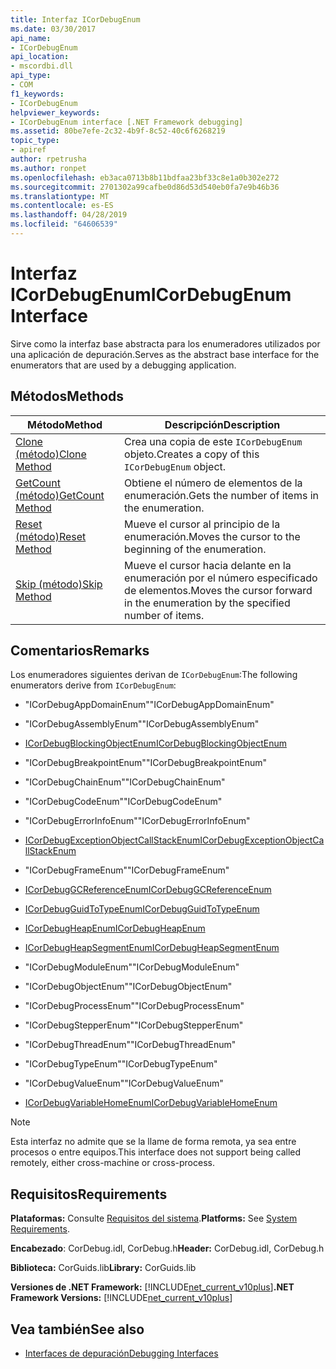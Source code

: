```yaml
---
title: Interfaz ICorDebugEnum
ms.date: 03/30/2017
api_name:
- ICorDebugEnum
api_location:
- mscordbi.dll
api_type:
- COM
f1_keywords:
- ICorDebugEnum
helpviewer_keywords:
- ICorDebugEnum interface [.NET Framework debugging]
ms.assetid: 80be7efe-2c32-4b9f-8c52-40c6f6268219
topic_type:
- apiref
author: rpetrusha
ms.author: ronpet
ms.openlocfilehash: eb3aca0713b8b11bdfaa23bf33c8e1a0b302e272
ms.sourcegitcommit: 2701302a99cafbe0d86d53d540eb0fa7e9b46b36
ms.translationtype: MT
ms.contentlocale: es-ES
ms.lasthandoff: 04/28/2019
ms.locfileid: "64606539"
---
```

# <a name="icordebugenum-interface"></a><span data-ttu-id="f21de-102">Interfaz ICorDebugEnum</span><span class="sxs-lookup"><span data-stu-id="f21de-102">ICorDebugEnum Interface</span></span>

<span data-ttu-id="f21de-103">Sirve como la interfaz base abstracta para los enumeradores utilizados por una aplicación de depuración.</span><span class="sxs-lookup"><span data-stu-id="f21de-103">Serves as the abstract base interface for the enumerators that are used by a debugging application.</span></span>  
  
## <a name="methods"></a><span data-ttu-id="f21de-104">Métodos</span><span class="sxs-lookup"><span data-stu-id="f21de-104">Methods</span></span>  
  
|<span data-ttu-id="f21de-105">Método</span><span class="sxs-lookup"><span data-stu-id="f21de-105">Method</span></span>|<span data-ttu-id="f21de-106">Descripción</span><span class="sxs-lookup"><span data-stu-id="f21de-106">Description</span></span>|  
|------------|-----------------|  
|[<span data-ttu-id="f21de-107">Clone (método)</span><span class="sxs-lookup"><span data-stu-id="f21de-107">Clone Method</span></span>](../../../../docs/framework/unmanaged-api/debugging/icordebugenum-clone-method.md)|<span data-ttu-id="f21de-108">Crea una copia de este `ICorDebugEnum` objeto.</span><span class="sxs-lookup"><span data-stu-id="f21de-108">Creates a copy of this `ICorDebugEnum` object.</span></span>|  
|[<span data-ttu-id="f21de-109">GetCount (método)</span><span class="sxs-lookup"><span data-stu-id="f21de-109">GetCount Method</span></span>](../../../../docs/framework/unmanaged-api/debugging/icordebugenum-getcount-method.md)|<span data-ttu-id="f21de-110">Obtiene el número de elementos de la enumeración.</span><span class="sxs-lookup"><span data-stu-id="f21de-110">Gets the number of items in the enumeration.</span></span>|  
|[<span data-ttu-id="f21de-111">Reset (método)</span><span class="sxs-lookup"><span data-stu-id="f21de-111">Reset Method</span></span>](../../../../docs/framework/unmanaged-api/debugging/icordebugenum-reset-method.md)|<span data-ttu-id="f21de-112">Mueve el cursor al principio de la enumeración.</span><span class="sxs-lookup"><span data-stu-id="f21de-112">Moves the cursor to the beginning of the enumeration.</span></span>|  
|[<span data-ttu-id="f21de-113">Skip (método)</span><span class="sxs-lookup"><span data-stu-id="f21de-113">Skip Method</span></span>](../../../../docs/framework/unmanaged-api/debugging/icordebugenum-skip-method.md)|<span data-ttu-id="f21de-114">Mueve el cursor hacia delante en la enumeración por el número especificado de elementos.</span><span class="sxs-lookup"><span data-stu-id="f21de-114">Moves the cursor forward in the enumeration by the specified number of items.</span></span>|  
  
## <a name="remarks"></a><span data-ttu-id="f21de-115">Comentarios</span><span class="sxs-lookup"><span data-stu-id="f21de-115">Remarks</span></span>  
 <span data-ttu-id="f21de-116">Los enumeradores siguientes derivan de `ICorDebugEnum`:</span><span class="sxs-lookup"><span data-stu-id="f21de-116">The following enumerators derive from `ICorDebugEnum`:</span></span>  
  
- <span data-ttu-id="f21de-117">"ICorDebugAppDomainEnum"</span><span class="sxs-lookup"><span data-stu-id="f21de-117">"ICorDebugAppDomainEnum"</span></span>  
  
- <span data-ttu-id="f21de-118">"ICorDebugAssemblyEnum"</span><span class="sxs-lookup"><span data-stu-id="f21de-118">"ICorDebugAssemblyEnum"</span></span>  
  
- [<span data-ttu-id="f21de-119">ICorDebugBlockingObjectEnum</span><span class="sxs-lookup"><span data-stu-id="f21de-119">ICorDebugBlockingObjectEnum</span></span>](../../../../docs/framework/unmanaged-api/debugging/icordebugblockingobjectenum-interface.md)  
  
- <span data-ttu-id="f21de-120">"ICorDebugBreakpointEnum"</span><span class="sxs-lookup"><span data-stu-id="f21de-120">"ICorDebugBreakpointEnum"</span></span>  
  
- <span data-ttu-id="f21de-121">"ICorDebugChainEnum"</span><span class="sxs-lookup"><span data-stu-id="f21de-121">"ICorDebugChainEnum"</span></span>  
  
- <span data-ttu-id="f21de-122">"ICorDebugCodeEnum"</span><span class="sxs-lookup"><span data-stu-id="f21de-122">"ICorDebugCodeEnum"</span></span>  
  
- <span data-ttu-id="f21de-123">"ICorDebugErrorInfoEnum"</span><span class="sxs-lookup"><span data-stu-id="f21de-123">"ICorDebugErrorInfoEnum"</span></span>  
  
- [<span data-ttu-id="f21de-124">ICorDebugExceptionObjectCallStackEnum</span><span class="sxs-lookup"><span data-stu-id="f21de-124">ICorDebugExceptionObjectCallStackEnum</span></span>](../../../../docs/framework/unmanaged-api/debugging/icordebugexceptionobjectcallstackenum-interface.md)  
  
- <span data-ttu-id="f21de-125">"ICorDebugFrameEnum"</span><span class="sxs-lookup"><span data-stu-id="f21de-125">"ICorDebugFrameEnum"</span></span>  
  
- [<span data-ttu-id="f21de-126">ICorDebugGCReferenceEnum</span><span class="sxs-lookup"><span data-stu-id="f21de-126">ICorDebugGCReferenceEnum</span></span>](../../../../docs/framework/unmanaged-api/debugging/icordebuggcreferenceenum-interface.md)  
  
- [<span data-ttu-id="f21de-127">ICorDebugGuidToTypeEnum</span><span class="sxs-lookup"><span data-stu-id="f21de-127">ICorDebugGuidToTypeEnum</span></span>](../../../../docs/framework/unmanaged-api/debugging/icordebugguidtotypeenum-interface.md)  
  
- [<span data-ttu-id="f21de-128">ICorDebugHeapEnum</span><span class="sxs-lookup"><span data-stu-id="f21de-128">ICorDebugHeapEnum</span></span>](../../../../docs/framework/unmanaged-api/debugging/icordebugheapenum-interface.md)  
  
- [<span data-ttu-id="f21de-129">ICorDebugHeapSegmentEnum</span><span class="sxs-lookup"><span data-stu-id="f21de-129">ICorDebugHeapSegmentEnum</span></span>](../../../../docs/framework/unmanaged-api/debugging/icordebugheapsegmentenum-interface.md)  
  
- <span data-ttu-id="f21de-130">"ICorDebugModuleEnum"</span><span class="sxs-lookup"><span data-stu-id="f21de-130">"ICorDebugModuleEnum"</span></span>  
  
- <span data-ttu-id="f21de-131">"ICorDebugObjectEnum"</span><span class="sxs-lookup"><span data-stu-id="f21de-131">"ICorDebugObjectEnum"</span></span>  
  
- <span data-ttu-id="f21de-132">"ICorDebugProcessEnum"</span><span class="sxs-lookup"><span data-stu-id="f21de-132">"ICorDebugProcessEnum"</span></span>  
  
- <span data-ttu-id="f21de-133">"ICorDebugStepperEnum"</span><span class="sxs-lookup"><span data-stu-id="f21de-133">"ICorDebugStepperEnum"</span></span>  
  
- <span data-ttu-id="f21de-134">"ICorDebugThreadEnum"</span><span class="sxs-lookup"><span data-stu-id="f21de-134">"ICorDebugThreadEnum"</span></span>  
  
- <span data-ttu-id="f21de-135">"ICorDebugTypeEnum"</span><span class="sxs-lookup"><span data-stu-id="f21de-135">"ICorDebugTypeEnum"</span></span>  
  
- <span data-ttu-id="f21de-136">"ICorDebugValueEnum"</span><span class="sxs-lookup"><span data-stu-id="f21de-136">"ICorDebugValueEnum"</span></span>  
  
- [<span data-ttu-id="f21de-137">ICorDebugVariableHomeEnum</span><span class="sxs-lookup"><span data-stu-id="f21de-137">ICorDebugVariableHomeEnum</span></span>](../../../../docs/framework/unmanaged-api/debugging/icordebugvariablehomeenum-interface.md)  
  
> [!NOTE]
>  <span data-ttu-id="f21de-138">Esta interfaz no admite que se la llame de forma remota, ya sea entre procesos o entre equipos.</span><span class="sxs-lookup"><span data-stu-id="f21de-138">This interface does not support being called remotely, either cross-machine or cross-process.</span></span>  
  
## <a name="requirements"></a><span data-ttu-id="f21de-139">Requisitos</span><span class="sxs-lookup"><span data-stu-id="f21de-139">Requirements</span></span>  
 <span data-ttu-id="f21de-140">**Plataformas:** Consulte [Requisitos del sistema](../../../../docs/framework/get-started/system-requirements.md).</span><span class="sxs-lookup"><span data-stu-id="f21de-140">**Platforms:** See [System Requirements](../../../../docs/framework/get-started/system-requirements.md).</span></span>  
  
 <span data-ttu-id="f21de-141">**Encabezado**: CorDebug.idl, CorDebug.h</span><span class="sxs-lookup"><span data-stu-id="f21de-141">**Header:** CorDebug.idl, CorDebug.h</span></span>  
  
 <span data-ttu-id="f21de-142">**Biblioteca:** CorGuids.lib</span><span class="sxs-lookup"><span data-stu-id="f21de-142">**Library:** CorGuids.lib</span></span>  
  
 <span data-ttu-id="f21de-143">**Versiones de .NET Framework:** [!INCLUDE[net_current_v10plus](../../../../includes/net-current-v10plus-md.md)]</span><span class="sxs-lookup"><span data-stu-id="f21de-143">**.NET Framework Versions:** [!INCLUDE[net_current_v10plus](../../../../includes/net-current-v10plus-md.md)]</span></span>  
  
## <a name="see-also"></a><span data-ttu-id="f21de-144">Vea también</span><span class="sxs-lookup"><span data-stu-id="f21de-144">See also</span></span>

- [<span data-ttu-id="f21de-145">Interfaces de depuración</span><span class="sxs-lookup"><span data-stu-id="f21de-145">Debugging Interfaces</span></span>](../../../../docs/framework/unmanaged-api/debugging/debugging-interfaces.md)
